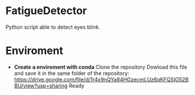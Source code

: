 # FatigueDetector
Python script able to detect eyes blink.

# Enviroment 
- **Create a enviroment with conda** 
Clone the repository 
Dowload this file and save it in the same folder of the repository:
https://drive.google.com/file/d/1r4x9nQYa84HGzecmLUz6qKFQSjO52BBU/view?usp=sharing
Ready
